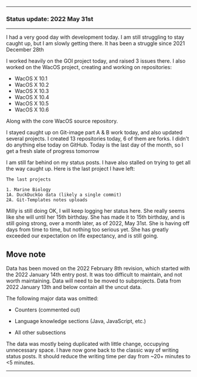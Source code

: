 
***

### Status update: 2022 May 31st

<!--
***

### Status update: 2022 January 14th

***
<!-- F#
F#

Comments
Print
Break
!-->

<!--
#### Counters
!-->

<!-- COUNTERS NEED UPDATE - JULY 30TH 2021 !-->

<!--
Topics
200 followers
Commit calendar hover redesign (forgot to write this for yesterday)
Slow Internet, rationing off certain uploads to save bandwidth and time
!-->

<!-- Verified on 2022 January 1st !-->

<!--🎂 **Days until 2 year GitHub :octocat: anniversary:** `a129` _(as of 2022 January 14th at 00:12:00 am to 11:59:59 pm)_ <!-- COUNTER #1 !-->

<!--:octocat: **GitHub consecutive day count:** `600` _(As of 2022 January 14th at 00:12:00 am to 11:59:59 pm)_ <!-- COUNTER #2 !-->

<!--🐧 **Linux desktop consecutive day count:** `555` _(as of 2022 January 14th at 00:12:00 am to 11:59:59)_  <!-- COUNTER #3 !-->

<!--🪟 **Windows 10 with GitHub consecutive day count:** `45` <!-- (Yes I am aware that the count messed up in the past 2 months. I haven't gotten to fixing it yet) !--> <!--_(as of 2020 July 9th at 00:12:00 am to 11:59:59)_  <!-- COUNTER #4 !-->

<!--🐧 **Ubuntu 20.04 with GitHub consecutive day count:** `555`  _(as of 2022 January 14th at 00:12:00 am to 11:59:59)_  <!-- COUNTER #5 !-->

<!--:atom: **Total amount of original GitHub repositories:** `1,669+o/1681+o` _(as of 2022 January 14th at 00:12:00 am to 11:59:59 pm)_ <!-- COUNTER #6 !-->

<!--_I have noted that GitHub rounds up the total number of each statistic, so when something reaches 50 after the kilo point (once it reaches 1000) it rounds up to the next kilo, so 1050 would be 1100, 1150 would be 1200, and so on._

:atom: o=organizations, total number of non-fork organization repositories: `115` _as of 2022 January 14th 00:12:00 am to 11:59:59 pm)_ <!-- COUNTER #7 !-->

<!--Organization repo count guide

Org repo (non-fork) count

Snap repos: 29 (formula: Org:Seanpm2001-snapcraft minus current.unforked minus 4) (verified count, as of July 21st 2021)

.github.io: 79 (80 when including seanpm2001/seanpm2001/github.io/) (formula: org:Seanpm2001-GitHub-Pages-Collection minus current.unforked minus 4) Verified count (as of July 9th 2021) unverified count (as of July 26th 2021)

Count verification needs to be re-checked - July 13th 2021 ((X1
Count verification needs to be re-checked - July 14th 2021 X2::
Count verification needs to be re-checked - July 15th 2021 X3::
Count verification needs to be re-checked - July 16th 2021 X4::
Count verification needs to be re-checked - July 17th 2021 X5))
No new data for this range, update count verification when ready

:electron: **Repositories created so far this month:** `57+o` _(as of 2022 January 14th at 00:12:00 am to 11:59:59 pm)_ <!-- COUNTER #8 !-->

<!--:shipit: **Organization count:** `770` _(as of 2022 January 14th at 00:12:00 am to 11:59:59 pm)_ <!-- COUNTER #9 !-->

<!--:electron: **Organizations created so far this month:** `10` _(as of 2022 January 14th at 00:12:00 am to 11:59:59 pm)_ <!-- COUNTER #10 !-->
<!--!-->

***

<!-- Todays notes
None
!-->

I had a very good day with development today. I am still struggling to stay caught up, but I am slowly getting there. It has been a struggle since 2021 December 28th

I worked heavily on the GOI project today, and raised 3 issues there. I also worked on the WacOS project, creating and working on repositories:

- WacOS X 10.1
- WacOS X 10.2
- WacOS X 10.3
- WacOS X 10.4
- WacOS X 10.5
- WacOS X 10.6

Along with the core WacOS source repository.

<!-- Today was the day of the week where I create organizations. The majority of my time on GitHub went towards creating and documenting organizations. As usual, data for this can be found [here (`GitHub_Organization_Info`)](https://github.com/seanpm2001/GitHub_Organization_Info/) !-->

I stayed caught up on Git-image part A & B work today, and also updated several projects. I created 13 repositories today, 6 of them are forks. I didn't do anything else today on GitHub. Today is the last day of the month, so I get a fresh slate of progress tomorrow

<!-- I fell behind on Git-image work (part A & B) !-->

<!--
Today was day 15 of getting back into the project of archiving my programming language knowledge. I only updated the main [Learn](https://github.com/seanpm200/Learn/), I did not update any of the projects other repositories today.
!-->

<!-- Today was day 12 of getting back into the project of archiving my programming language knowledge. I updated the main [Learn](https://github.com/seanpm200/Learn/) project, although I didn't create any new repositories in this category today.!--> <!-- and created repositories for showcasing my knowledge of the following 8 programming langages:

- [x] Isabelle
- [x] Io
- [x] ImageJ
- [x] Inno Setup
- [x] INI
- [x] Inform
- [x] Idris
- [x] IDL
!-->

<!--
I updated the following `learn` language repositories today:

- [x] ImageJ
- [x] Io
- [x] Isabelle
!-->

<!-- I didn't update any other `learn` repositories today. !-->
<!-- I also did mass `IGNORE.md` file deletion in my GitHub image repository again today. !-->

I am still far behind on my status posts. I have also stalled on trying to get all the way caught up. Here is the last project I have left:

```text
The last projects

1. Marine Biology
1A. DuckDuckGo data (likely a single commit)
2A. Git-Templates notes uploads
```

Milly is still doing OK, I will keep logging her status here. She really seems like she will until her 15th birthday. She has made it to 15th birthday, and is still going strong, over a month later, as of 2022, May 31st. She is having off days from time to time, but nothing too serious yet. She has greatly exceeded our expectation on life expectancy, and is still going.

## Move note

Data has been moved on the 2022 February 8th revision, which started with the 2022 January 14th entry post. It was too difficult to maintain, and not worth maintaining. Data will need to be moved to subprojects. Data from 2022 January 13th and below contain all the uncut data.

The following major data was omitted:

- Counters (commented out)

- Language knowledge sections (Java, JavaScript, etc.)

- All other subsections

The data was mostly being duplicated with little change, occupying unnecessary space. I have now gone back to the classic way of writing status posts. It should reduce the writing time per day from ~20+ minutes to <5 minutes.

***
